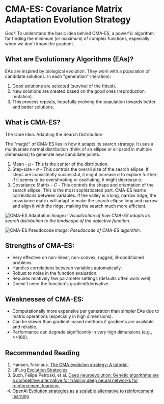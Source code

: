 # CMA-ES: Covariance Matrix Adaptation Evolution Strategy
*Goal:* To understand the basic idea behind CMA-ES, a powerful algorithm for finding the minimum (or maximum) of complex functions, especially when we don't know the gradient.

## What are Evolutionary Algorithms (EAs)?

EAs are inspired by biological evolution. They work with a population of candidate solutions. In each "generation" (iteration):

1. Good solutions are selected (survival of the fittest).
2. New solutions are created based on the good ones (reproduction, mutation).
3. This process repeats, hopefully evolving the population towards better and better solutions.

## What is CMA-ES?

The Core Idea: Adapting the Search Distribution

The "magic" of CMA-ES lies in how it adapts its search strategy. It uses a multivariate normal distribution (think of an ellipse or ellipsoid in multiple dimensions) to generate new candidate points.

1. Mean - $\mu$ - This is the center of the distribution.
2. Step-size - $\sigma$ - This controls the overall size of the search ellipse. If steps are consistently successful, it might increase $\sigma$ to explore further; if it seems to be overshooting or oscillating, it might decrease $\sigma$.
3. Covariance Matrix - $C$ - This controls the shape and orientation of the search ellipse. This is the most sophisticated part. CMA-ES learns correlations between variables. If the valley is a long, narrow ridge, the covariance matrix will adapt to make the search ellipse long and narrow and align it with the ridge, making the search much more efficient.

![CMA-ES Adaptation](https://lilianweng.github.io/posts/2019-09-05-evolution-strategies/CMA-ES-illustration.png)
*Images: Visualization of how CMA-ES adapts its search distribution to the landscape of the objective function.*



![CMA-ES Pseudocode](https://lilianweng.github.io/posts/2019-09-05-evolution-strategies/CMA-ES-algorithm.png)
*Image: Pseudocode of CMA-ES algorithm.*

## Strengths of CMA-ES:
- Very effective on non-linear, non-convex, rugged, ill-conditioned problems.
- Handles correlations between variables automatically.
- Robust to noise in the function evaluation.
- Requires relatively few parameter settings (defaults often work well).
- Doesn't need the function's gradient/derivative.

## Weaknesses of CMA-ES:
- Computationally more expensive per generation than simpler EAs due to matrix operations (especially in high dimensions).
- Can be slower than gradient-based methods if gradients are available and reliable.
- Performance can degrade significantly in very high dimensions (e.g., >>100).

## Recommended Reading
1. Hansen, Nikolaus. [The CMA evolution strategy: A tutorial.](https://arxiv.org/abs/1604.00772)
2. Lil'Log [Evolution Strategies](https://lilianweng.github.io/posts/2019-09-05-evolution-strategies/)
3. Such, Felipe Petroski, et al. [Deep neuroevolution: Genetic algorithms are a competitive alternative for training deep neural networks for reinforcement learning.](https://arxiv.org/abs/1712.06567)
4. OpenAI [Evolution strategies as a scalable alternative to reinforcement learning](https://openai.com/index/evolution-strategies/)